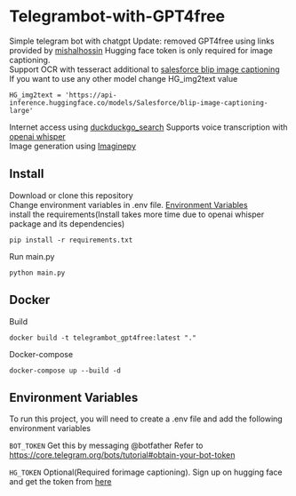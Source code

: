 # Telegrambot-with-GPT4free
Simple telegram bot with chatgpt 
Update: removed GPT4free using links provided by [mishalhossin](https://github.com/mishalhossin/Discord-AI-Chatbot)
Hugging face token is only required for image captioning.    
Support OCR with tesseract additional to [salesforce blip image captioning](https://huggingface.co/Salesforce/blip-image-captioning-large)    
If you want to use any other model change HG_img2text value
```
HG_img2text = 'https://api-inference.huggingface.co/models/Salesforce/blip-image-captioning-large'    
```

Internet access using [duckduckgo_search](https://github.com/deedy5/duckduckgo_search)
Supports voice transcription with [openai whisper](https://github.com/openai/whisper)    
Image generation using [Imaginepy](https://github.com/ItsCEED/Imaginepy)

       

## Install


Download or clone this repository   
Change environment variables in .env file. [Environment Variables](#environment-variables)   
install the requirements(Install takes more time due to openai whisper package and its dependencies)    
```
pip install -r requirements.txt
```
Run main.py
```
python main.py
```
## Docker
Build
```
docker build -t telegrambot_gpt4free:latest "." 
```
Docker-compose
```
docker-compose up --build -d
```



## Environment Variables

To run this project, you will need to create a .env file and add the following environment variables   

`BOT_TOKEN`
Get this by messaging @botfather Refer to https://core.telegram.org/bots/tutorial#obtain-your-bot-token

`HG_TOKEN`
Optional(Required forimage captioning). Sign up on hugging face and get the token from [here](https://huggingface.co/settings/tokens)